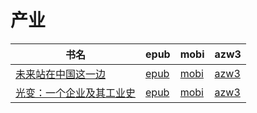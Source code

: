 # 产业

| 书名 | epub | mobi | azw3 |
| --- | --- | --- | --- |
| [未来站在中国这一边](http://ct.dalanmei.com/f/31084289-572114161-731d0b) | [epub](http://ct.dalanmei.com/f/31084289-572114161-731d0b) | [mobi](http://ct.dalanmei.com/f/31084289-571714002-522f3c) | [azw3](http://ct.dalanmei.com/f/31084289-572126601-71f860) |
| [光变：一个企业及其工业史](http://ct.dalanmei.com/f/31084289-571775163-dfb53f) | [epub](http://ct.dalanmei.com/f/31084289-571775163-dfb53f) | [mobi](http://ct.dalanmei.com/f/31084289-571500545-3c3d73) | [azw3](http://ct.dalanmei.com/f/31084289-571874887-4ddd42) |
